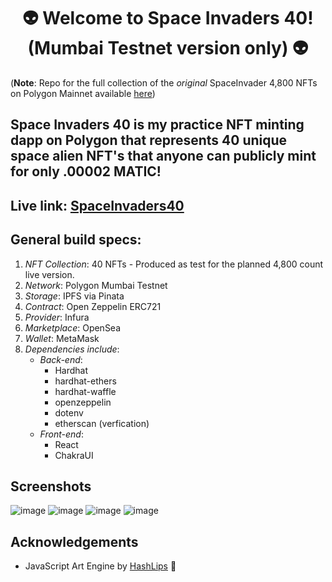 <h1 align="center">
 👽 Welcome to Space Invaders 40! (Mumbai Testnet version only) 👽
</h1>

(**Note**: Repo for the full collection of the _original_ SpaceInvader 4,800 NFTs on Polygon Mainnet available [here](https://github.com/OrangeDeuce/spaceinvaders4800))
## Space Invaders 40 is my practice NFT minting dapp on Polygon that represents 40 unique space alien NFT's that anyone can publicly mint for only .00002 MATIC!  

## Live link: [SpaceInvaders40](https://spaceinvaders40.netlify.app/)

## General build specs:
1. _NFT Collection_: 40 NFTs - Produced as test for the planned 4,800 count live version.
2. _Network_: Polygon Mumbai Testnet
3. _Storage_: IPFS via Pinata
4. _Contract_: Open Zeppelin ERC721
5. _Provider_: Infura
6. _Marketplace_: OpenSea
7. _Wallet_: MetaMask 
8. _Dependencies include_:
    - _Back-end_:
        * Hardhat
        * hardhat-ethers
        * hardhat-waffle
        * openzeppelin
        * dotenv
        * etherscan (verfication)
    - _Front-end_:
        * React
        * ChakraUI

## Screenshots
![image](https://user-images.githubusercontent.com/40747156/169413876-59f323cc-faf8-4fcb-832d-783b2e01d7a2.png)
![image](https://user-images.githubusercontent.com/40747156/169312511-968bb791-5319-47f7-bee2-073a2c4fd938.png)
![image](https://user-images.githubusercontent.com/40747156/169327529-ef45a8de-04af-4987-ab41-87144bedfc07.png)
![image](https://user-images.githubusercontent.com/40747156/169300352-f3450db7-cb94-497a-9569-1defacd46b41.png)

## Acknowledgements
- JavaScript Art Engine by [HashLips](https://github.com/HashLips/hashlips_art_engine) 👄
